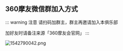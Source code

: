 ## 360摩友微信群加入方式

::: warning 注意
请扫码加群主，群主再邀请加入本俱乐部

加好友时请备注来源「360摩友会官网」
:::

![1542790042.png](https://i.loli.net/2018/11/21/5bf51ba12666c.png)
